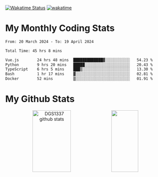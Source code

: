[![Wakatime Status](https://github.com/noopurphalak/noopurphalak/workflows/wakatime-status-update/badge.svg)](https://github.com/noopurphalak/noopurphalak/actions/workflows/main.yml)
[![wakatime](https://wakatime.com/badge/user/80ace140-ef40-4fdd-b8ed-f3be3d2e1aea.svg)](https://wakatime.com/@80ace140-ef40-4fdd-b8ed-f3be3d2e1aea)

# My Monthly Coding Stats

<!--START_SECTION:waka-->

```txt
From: 20 March 2024 - To: 19 April 2024

Total Time: 45 hrs 8 mins

Vue.js        24 hrs 48 mins  █████████████▓░░░░░░░░░░░   54.23 %
Python        9 hrs 20 mins   █████░░░░░░░░░░░░░░░░░░░░   20.43 %
TypeScript    6 hrs 5 mins    ███▒░░░░░░░░░░░░░░░░░░░░░   13.30 %
Bash          1 hr 17 mins    ▓░░░░░░░░░░░░░░░░░░░░░░░░   02.81 %
Docker        52 mins         ▒░░░░░░░░░░░░░░░░░░░░░░░░   01.91 %
```

<!--END_SECTION:waka-->

# My Github Stats
<div style="text-align: center;">
  <img width="49%" height="195px" src="https://github-readme-stats-sigma-five.vercel.app/api?username=noopurphalak&show_icons=true&count_private=true&hide_border=true&title_color=ecf2f8&icon_color=0d1117&text_color=FFFFFF&bg_color=0d1117" alt="DGS1337 github stats" />
  <img width="41%" height="195px" src="https://github-readme-stats-sigma-five.vercel.app/api/top-langs/?username=noopurphalak&layout=compact&hide_border=true&title_color=ecf2f8&text_color=FFFFFF&bg_color=0d1117" />
</div>
